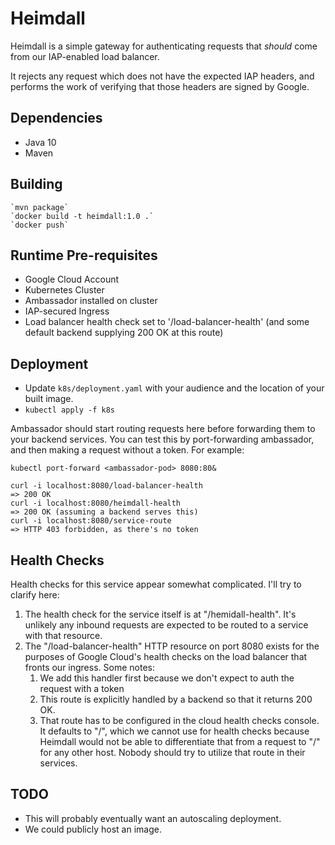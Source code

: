 # Heimdall

Heimdall is a simple gateway for authenticating requests that _should_ come from our IAP-enabled load balancer.

It rejects any request which does not have the expected IAP headers, and performs the work of verifying
that those headers are signed by Google.

## Dependencies

* Java 10
* Maven

## Building

    `mvn package`
    `docker build -t heimdall:1.0 .`
    `docker push`

## Runtime Pre-requisites

* Google Cloud Account
* Kubernetes Cluster
* Ambassador installed on cluster
* IAP-secured Ingress
* Load balancer health check set to '/load-balancer-health' (and some default backend supplying 200 OK at this route)

## Deployment

* Update `k8s/deployment.yaml` with your audience and the location of your built image.
* `kubectl apply -f k8s`

Ambassador should start routing requests here before forwarding them to your backend
services. You can test this by port-forwarding ambassador, and then making a request
without a token. For example:

    kubectl port-forward <ambassador-pod> 8080:80&

    curl -i localhost:8080/load-balancer-health
    => 200 OK
    curl -i localhost:8080/heimdall-health
    => 200 OK (assuming a backend serves this)
    curl -i localhost:8080/service-route
    => HTTP 403 forbidden, as there's no token 

## Health Checks

Health checks for this service appear somewhat complicated. I'll try to clarify here:

1. The health check for the service itself is at "/hemidall-health". It's unlikely any inbound requests are expected to be routed to a service with that resource.
2. The "/load-balancer-health" HTTP resource on port 8080 exists for the purposes of Google Cloud's health checks on the load balancer that fronts our ingress. Some notes:
    1. We add this handler first because we don't expect to auth the request with a token
    2. This route is explicitly handled by a backend so that it returns 200 OK.
    3. That route has to be configured in the cloud health checks console. It defaults to "/", which we cannot use for health checks because Heimdall would not be able to differentiate that from a request to "/" for any other host. Nobody should try to utilize that route in their services.

## TODO

* This will probably eventually want an autoscaling deployment.
* We could publicly host an image.
